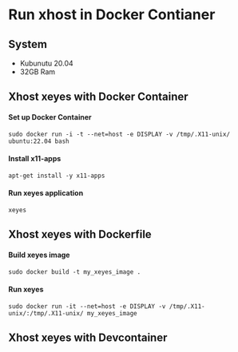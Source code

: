 # Run xhost in Docker Contianer
## System
- Kubunutu 20.04
- 32GB Ram

## Xhost xeyes with Docker Container
#### Set up Docker Container
```shell
sudo docker run -i -t --net=host -e DISPLAY -v /tmp/.X11-unix/ ubuntu:22.04 bash
```
#### Install x11-apps
```shell
apt-get install -y x11-apps
```

#### Run xeyes application
`xeyes`

## Xhost xeyes with Dockerfile
#### Build xeyes image
`sudo docker build -t my_xeyes_image .`

#### Run xeyes
`sudo docker run -it --net=host -e DISPLAY -v /tmp/.X11-unix/:/tmp/.X11-unix/ my_xeyes_image`

## Xhost xeyes with Devcontainer